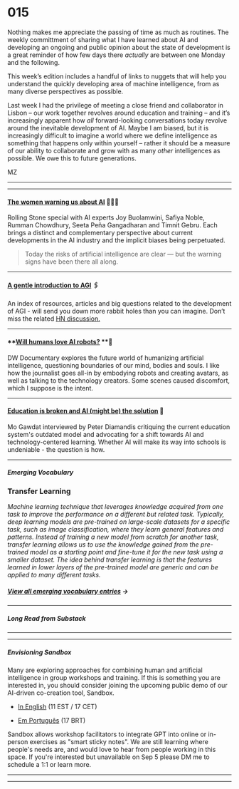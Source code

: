 # 015

Nothing makes me appreciate the passing of time as much as routines. The weekly committment of sharing what I have learned about AI and developing an ongoing and public opinion about the state of development is a great reminder of how few days there _actually_ are between one Monday and the following.

This week’s edition includes a handful of links to nuggets that will help you understand the quickly developing area of machine intelligence, from as many diverse perspectives as possible.

Last week I had the privilege of meeting a close friend and collaborator in Lisbon – our work together revolves around education and training – and it’s increasingly apparent how _all_ forward-looking conversations today revolve around the inevitable development of AI. Maybe I am biased, but it is increasingly difficult to imagine a world where we define intelligence as something that happens only within yourself – rather it should be a measure of our ability to collaborate and grow with as many _other_ intelligences as possible. We owe this to future generations.

MZ

* * *

* * *

#### **[The women warning us about AI](https://www.rollingstone.com/culture/culture-features/women-warnings-ai-danger-risk-before-chatgpt-1234804367/) 🤦🏽‍♀️**

Rolling Stone special with AI experts Joy Buolamwini, Safiya Noble, Rumman Chowdhury, Seeta Peña Gangadharan and Timnit Gebru. Each brings a distinct and complementary perspective about current developments in the AI industry and the implicit biases being perpetuated.

> Today the risks of artificial intelligence are clear — but the warning signs have been there all along.

* * *

#### [A gentle introduction to AGI](https://cis.temple.edu/~pwang/AGI-Intro.html) 🖇️

An index of resources, articles and big questions related to the development of AGI - will send you down more rabbit holes than you can imagine. Don’t miss the related [HN discussion.](https://news.ycombinator.com/item?id=37086308)

* * *

#### **[Will humans love AI robots?](https://youtube.com/watch?v=gIqCCx3hRL8&feature=share) **💖

DW Documentary explores the future world of humanizing artificial intelligence, questioning boundaries of our mind, bodies and souls. I like how the journalist goes all-in by embodying robots and creating avatars, as well as talking to the technology creators. Some scenes caused discomfort, which I suppose is the intent.

* * *

#### **[Education is broken and AI \(might be\) the solution](https://www.youtube.com/watch?v=C84SLJhhEpo) 📖**

Mo Gawdat interviewed by Peter Diamandis critiquing the current education system's outdated model and advocating for a shift towards AI and technology-centered learning. Whether AI will make its way into schools is undeniable - the question is how.

* * *

##### Emerging Vocabulary

### Transfer Learning

_Machine learning technique that leverages knowledge acquired from one task to improve the performance on a different but related task. Typically, deep learning models are pre-trained on large-scale datasets for a specific task, such as image classification, where they learn general features and patterns. Instead of training a new model from scratch for another task, transfer learning allows us to use the knowledge gained from the pre-trained model as a starting point and fine-tune it for the new task using a smaller dataset. The idea behind transfer learning is that the features learned in lower layers of the pre-trained model are generic and can be applied to many different tasks._

##### [View all emerging vocabulary entries](https://newsletter.envisioning.io/p/emerging-vocabulary) **→**

* * *

##### Long Read from Substack

* * *

* * *

##### Envisioning Sandbox

Many are exploring approaches for combining human and artificial intelligence in group workshops and training. If this is something you are interested in, you should consider joining the upcoming public demo of our AI-driven co-creation tool, Sandbox.

* [In English](https://us02web.zoom.us/meeting/register/tZ0rf-uhpzwjH9fSJ3tNY4tE-Gpzjct9IpKG#/registration) \(11 EST / 17 CET\)

* [Em Português](https://us02web.zoom.us/meeting/register/tZ0rcuCspzovGNQdw4d8_urGbEB7pWdUs_0W#/registration) \(17 BRT\)

Sandbox allows workshop facilitators to integrate GPT into online or in-person exercises as "smart sticky notes". We are still learning where people's needs are, and would love to hear from people working in this space. If you're interested but unavailable on Sep 5 please DM me to schedule a 1:1 or learn more.

* * *

* * *